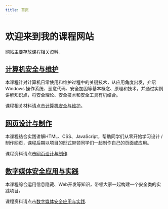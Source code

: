 ```yaml
---
title: 首页
---
```


# 欢迎来到我的课程网站

网站主要存放课程相关资料.

## [计算机安全与维护](cms.md)

本课程针对计算机日常使用和维护过程中的关键技术，从应用角度出发，介绍 Windows 操作系统、恶意代码、安全加固等基本概念、原理和技术，并通过实例讲解知识点，将安全理论、安全技术和安全工具有机结合。

课程相关材料请点击[计算机安全与维护](cms.md)。

## [网页设计与制作](web.md)

本课程结合实践讲解HTML、CSS、JavaScript，帮助同学们从零开始学习设计 / 制作网页，课程后期以项目的形式带领同学们一起制作自己的页面或应用。

课程资料请点击[网页设计与制作](web.md).

## [数字媒体安全应用与实践](apdms.md)

本课程综合运用信息隐藏、Web开发等知识，带领大家一起构建一个安全类的实践项目。

课程资料请点击[数字媒体安全应用与实践](apdms.md).
